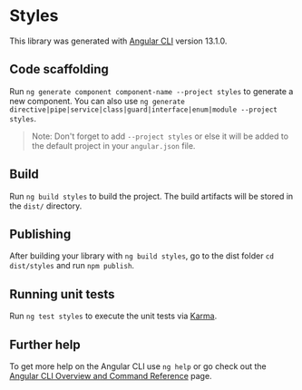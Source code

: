 # Styles

This library was generated with [Angular CLI](https://github.com/angular/angular-cli) version 13.1.0.

## Code scaffolding

Run `ng generate component component-name --project styles` to generate a new component. You can also use `ng generate directive|pipe|service|class|guard|interface|enum|module --project styles`.
> Note: Don't forget to add `--project styles` or else it will be added to the default project in your `angular.json` file. 

## Build

Run `ng build styles` to build the project. The build artifacts will be stored in the `dist/` directory.

## Publishing

After building your library with `ng build styles`, go to the dist folder `cd dist/styles` and run `npm publish`.

## Running unit tests

Run `ng test styles` to execute the unit tests via [Karma](https://karma-runner.github.io).

## Further help

To get more help on the Angular CLI use `ng help` or go check out the [Angular CLI Overview and Command Reference](https://angular.io/cli) page.
